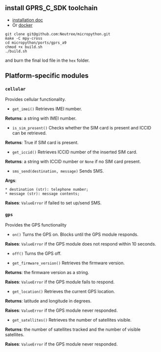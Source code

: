 
## install GPRS_C_SDK toolchain

* [installation doc](https://ai-thinker-open.github.io/GPRS_C_SDK_DOC/en/c-sdk/installation_linux.html)
* Or [docker](https://github.com/Neutree/gprs_build)


```
git clone git@github.com:Neutree/micropython.git
make -C mpy-cross
cd micropython/ports/gprs_a9
chmod +x build.sh
./build.sh
```

and burn the final lod file in the `hex` folder.

## Platform-specific modules

### `cellular`

Provides cellular functionality.

* `get_imei()`
Retrieves IMEI number.

**Returns**: a string with IMEI number.

* `is_sim_present()`
Checks whether the SIM card is present and ICCID can be retrieved.

**Returns**: True if SIM card is present.

* `get_iccid()`
Retrieves ICCID number of the inserted SIM card.

**Returns**: a string with ICCID number or `None` if no SIM card present.

* `sms_send(destination, message)`
Sends SMS.

**Args**:

    * destination (str): telephone number;
    * message (str): message contents;

**Raises**: `ValueError` if failed to set up/send SMS.

### `gps`

Provides the GPS functionality

* `on()`
Turns the GPS on. Blocks until the GPS module responds.

**Raises**: `ValueError` if the GPS module does not respond within 10 seconds.

* `off()`
Turns the GPS off.

* `get_firmware_version()`
Retrieves the firmware version.

**Returns**: the firmware version as a string.

**Raises**: `ValueError` if the GPS module fails to respond.

* `get_location()`
Retrieves the current GPS location.

**Returns**: latitude and longitude in degrees.

**Raises**: `ValueError` if the GPS module never responded.

* `get_satellites()`
Retrieves the number of satellites visible.

**Returns**: the number of satellites tracked and the number of visible satellites.

**Raises**: `ValueError` if the GPS module never responded.

